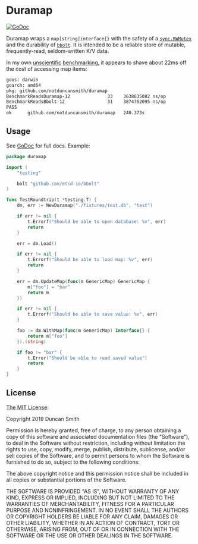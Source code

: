 # Duramap

[![GoDoc](https://godoc.org/github.com/notduncansmith/duramap?status.svg)](https://godoc.org/github.com/notduncansmith/duramap)

Duramap wraps a `map[string]interface{}` with the safety of a [`sync.RWMutex`](https://golang.org/pkg/sync/#RWMutex) and the durability of [`bbolt`](https://github.com/etcd-io/bbolt). It is intended to be a reliable store of mutable, frequently-read, seldom-written K/V data.

In my own [unscientific](https://github.com/notduncansmith/duramap/blob/master/duramap.go#L43) [benchmarking](https://github.com/notduncansmith/duramap/blob/master/duramap.go#L68), it appears to shave about 22ms off the cost of accessing map items:

```sh
goos: darwin
goarch: amd64
pkg: github.com/notduncansmith/duramap
BenchmarkReadsDuramap-12    	      33	3638635082 ns/op
BenchmarkReadsBbolt-12      	      31	3874762095 ns/op
PASS
ok  	github.com/notduncansmith/duramap	240.373s
```

## Usage

See [GoDoc](https://godoc.org/github.com/notduncansmith/duramap) for full docs. Example:

```go
package duramap

import (
	"testing"

	bolt "github.com/etcd-io/bbolt"
)

func TestRoundtrip(t *testing.T) {
	dm, err := NewDuramap("./fixtures/test.db", "test")

	if err != nil {
		t.Errorf("Should be able to open database: %v", err)
		return
	}

	err = dm.Load()

	if err != nil {
		t.Errorf("Should be able to load map: %v", err)
		return
	}

	err = dm.UpdateMap(func(m GenericMap) GenericMap {
		m["foo"] = "bar"
		return m
	})

	if err != nil {
		t.Errorf("Should be able to save value: %v", err)
	}

	foo := dm.WithMap(func(m GenericMap) interface{} {
		return m["foo"]
	}).(string)

	if foo != "bar" {
		t.Error("Should be able to read saved value")
		return
	}
}
```

## License

[The MIT License](https://opensource.org/licenses/MIT):

Copyright 2019 Duncan Smith

Permission is hereby granted, free of charge, to any person obtaining a copy of this software and associated documentation files (the "Software"), to deal in the Software without restriction, including without limitation the rights to use, copy, modify, merge, publish, distribute, sublicense, and/or sell copies of the Software, and to permit persons to whom the Software is furnished to do so, subject to the following conditions:

The above copyright notice and this permission notice shall be included in all copies or substantial portions of the Software.

THE SOFTWARE IS PROVIDED "AS IS", WITHOUT WARRANTY OF ANY KIND, EXPRESS OR IMPLIED, INCLUDING BUT NOT LIMITED TO THE WARRANTIES OF MERCHANTABILITY, FITNESS FOR A PARTICULAR PURPOSE AND NONINFRINGEMENT. IN NO EVENT SHALL THE AUTHORS OR COPYRIGHT HOLDERS BE LIABLE FOR ANY CLAIM, DAMAGES OR OTHER LIABILITY, WHETHER IN AN ACTION OF CONTRACT, TORT OR OTHERWISE, ARISING FROM, OUT OF OR IN CONNECTION WITH THE SOFTWARE OR THE USE OR OTHER DEALINGS IN THE SOFTWARE.